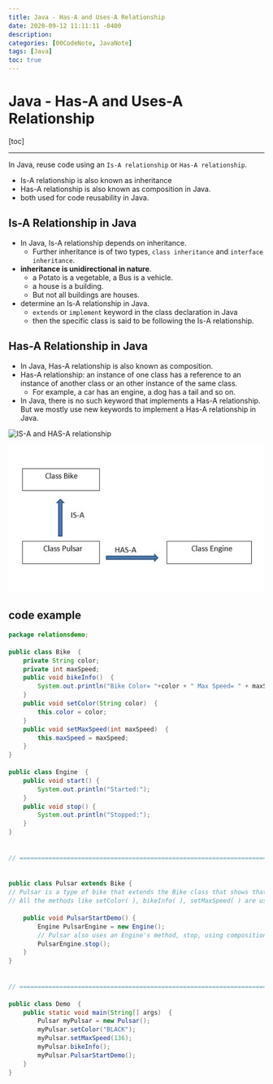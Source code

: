 ```yaml
---
title: Java - Has-A and Uses-A Relationship
date: 2020-09-12 11:11:11 -0400
description:
categories: [00CodeNote, JavaNote]
tags: [Java]
toc: true
---
```


# Java - Has-A and Uses-A Relationship

[toc]

---

In Java, reuse code using an `Is-A relationship` or `Has-A relationship`.
- Is-A relationship is also known as inheritance
- Has-A relationship is also known as composition in Java.
- both used for code reusability in Java.


## Is-A Relationship in Java
- In Java, Is-A relationship depends on inheritance.
  - Further inheritance is of two types, `class inheritance` and `interface inheritance`.
- **inheritance is unidirectional in nature**.
  - a Potato is a vegetable, a Bus is a vehicle.
  - a house is a building.
  - But not all buildings are houses.
- determine an Is-A relationship in Java.
  - `extends` or `implement` keyword in the class declaration in Java
  - then the specific class is said to be following the Is-A relationship.


## Has-A Relationship in Java
- In Java, Has-A relationship is also known as composition.
- Has-A relationship: an instance of one class has a reference to an instance of another class or an other instance of the same class.
  - For example, a car has an engine, a dog has a tail and so on.
- In Java, there is no such keyword that implements a Has-A relationship. But we mostly use new keywords to implement a Has-A relationship in Java.


![IS-A and HAS-A relationship](https://github.com/ocholuo/ocholuo.github.io/tree/master/assets/img/Javaimg/IS-A-and-HAS-A-relationship.jpg)

![IS-A and HAS-A relationship](/assets/img/Javaimg/IS-A-and-HAS-A-relationship.jpg)


## code example

```java
package relationsdemo;

public class Bike  {
    private String color;
    private int maxSpeed;
    public void bikeInfo()  {
        System.out.println("Bike Color= "+color + " Max Speed= " + maxSpeed);
    }
    public void setColor(String color)  {
        this.color = color;
    }
    public void setMaxSpeed(int maxSpeed)  {
        this.maxSpeed = maxSpeed;
    }
}

public class Engine  {
    public void start() {
        System.out.println("Started:");
    }
    public void stop() {
        System.out.println("Stopped:");
    }
}


// ====================================================================


public class Pulsar extends Bike {
// Pulsar is a type of bike that extends the Bike class that shows that Pulsar is a Bike.
// All the methods like setColor( ), bikeInfo( ), setMaxSpeed( ) are used because of the Is-A relationship of the Pulsar class with the Bike class.

    public void PulsarStartDemo() {
        Engine PulsarEngine = new Engine();
        // Pulsar also uses an Engine's method, stop, using composition.
        PulsarEngine.stop();
    }
}


// ====================================================================

public class Demo  {
    public static void main(String[] args)  {
        Pulsar myPulsar = new Pulsar();
        myPulsar.setColor("BLACK");
        myPulsar.setMaxSpeed(136);
        myPulsar.bikeInfo();
        myPulsar.PulsarStartDemo();
    }
}


```
